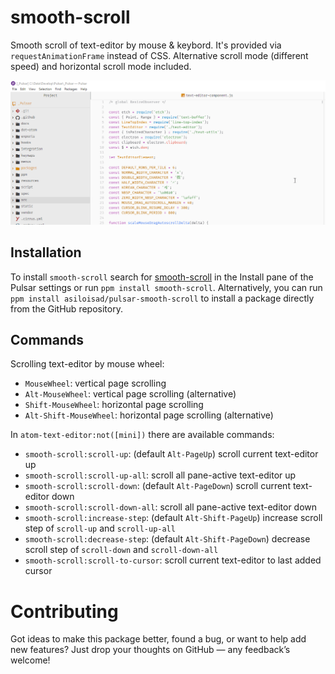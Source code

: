 # smooth-scroll

Smooth scroll of text-editor by mouse & keybord. It's provided via `requestAnimationFrame` instead of CSS. Alternative scroll mode (different speed) and horizontal scroll mode included.

![demo](https://github.com/asiloisad/pulsar-smooth-scroll/blob/master/assets/demo.gif?raw=true)

## Installation

To install `smooth-scroll` search for [smooth-scroll](https://web.pulsar-edit.dev/packages/smooth-scroll) in the Install pane of the Pulsar settings or run `ppm install smooth-scroll`. Alternatively, you can run `ppm install asiloisad/pulsar-smooth-scroll` to install a package directly from the GitHub repository.

## Commands

Scrolling text-editor by mouse wheel:

- `MouseWheel`: vertical page scrolling
- `Alt-MouseWheel`: vertical page scrolling (alternative)
- `Shift-MouseWheel`: horizontal page scrolling
- `Alt-Shift-MouseWheel`: horizontal page scrolling (alternative)

In `atom-text-editor:not([mini])` there are available commands:

- `smooth-scroll:scroll-up`: (default `Alt-PageUp`) scroll current text-editor up
- `smooth-scroll:scroll-up-all`: scroll all pane-active text-editor up
- `smooth-scroll:scroll-down`: (default `Alt-PageDown`) scroll current text-editor down
- `smooth-scroll:scroll-down-all`: scroll all pane-active text-editor down
- `smooth-scroll:increase-step`: (default `Alt-Shift-PageUp`) increase scroll step of `scroll-up` and `scroll-up-all`
- `smooth-scroll:decrease-step`: (default `Alt-Shift-PageDown`) decrease scroll step of `scroll-down` and `scroll-down-all`
- `smooth-scroll:scroll-to-cursor`: scroll current text-editor to last added cursor

# Contributing

Got ideas to make this package better, found a bug, or want to help add new features? Just drop your thoughts on GitHub — any feedback’s welcome!
